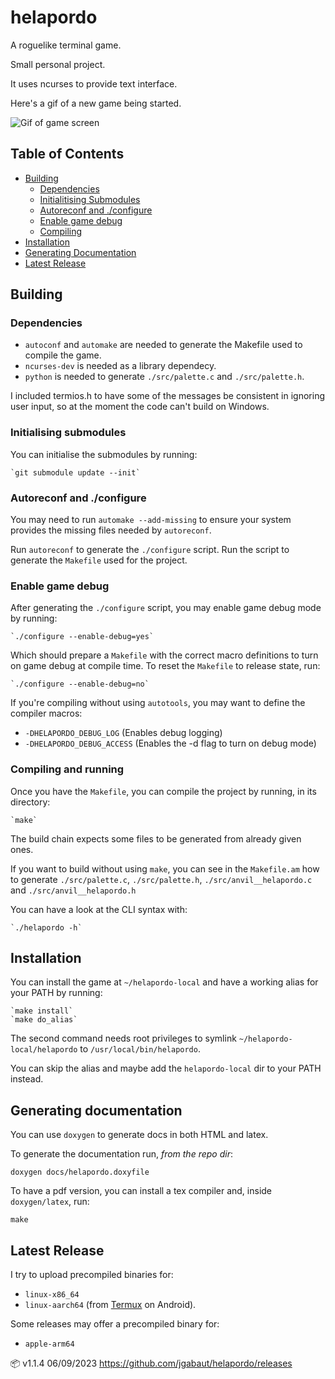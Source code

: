 # helapordo

  A roguelike terminal game.

  Small personal project.

  It uses ncurses to provide text interface.

  Here's a gif of a new game being started.

  ![Gif of game screen](https://media.giphy.com/media/v1.Y2lkPTc5MGI3NjExNHF0Y2ZkdnYzY3Y3MmxhYzQ2Y25tenA0ajgzMmRscTRobDU5YzcyZiZlcD12MV9pbnRlcm5hbF9naWZfYnlfaWQmY3Q9Zw/OxQAY7H9UwiXBUMt4h/giphy.gif)


## Table of Contents <a name = "index"></a>

+ [Building](#building)
  + [Dependencies](#dependencies)
  + [Initialitising Submodules](#init_submodules)
  + [Autoreconf and ./configure](#autotools)
  + [Enable game debug](#debug_access)
  + [Compiling](#compiling)
+ [Installation](#installation)
+ [Generating Documentation](#make_doc)
+ [Latest Release](#latest_release)


## Building <a name = "building"></a>

### Dependencies <a name = "dependencies"></a>

  - `autoconf` and `automake` are needed to generate the Makefile used to compile the game.
  - `ncurses-dev` is needed as a library dependecy.
  - `python` is needed to generate `./src/palette.c` and `./src/palette.h`.


  I included termios.h to have some of the messages be consistent in ignoring user input, so at the moment the code can't build on Windows.

### Initialising submodules <a name = "init_submodules"></a>

  You can initialise the submodules by running:

    `git submodule update --init`

### Autoreconf and ./configure <a name = "autotools"></a>

  You may need to run `automake --add-missing` to ensure your system provides the missing files needed by `autoreconf`.

  Run `autoreconf` to generate the `./configure` script. Run the script to generate the `Makefile` used for the project.

### Enable game debug  <a name = "debug_access"></a>

  After generating the `./configure` script, you may enable game debug mode by running:

    `./configure --enable-debug=yes`

  Which should prepare a `Makefile` with the correct macro definitions to turn on game debug at compile time. To reset the `Makefile` to release state, run:

    `./configure --enable-debug=no`

  If you're compiling without using `autotools`, you may want to define the compiler macros:

  - `-DHELAPORDO_DEBUG_LOG`  (Enables debug logging)
  - `-DHELAPORDO_DEBUG_ACCESS` (Enables the -d flag to turn on debug mode)

### Compiling and running <a name = "compiling"></a>

  Once you have the `Makefile`, you can compile the project by running, in its directory:

    `make`

  The build chain expects some files to be generated from already given ones.

  If you want to build without using `make`, you can see in the `Makefile.am` how to generate `./src/palette.c`, `./src/palette.h`, `./src/anvil__helapordo.c` and `./src/anvil__helapordo.h`

  You can have a look at the CLI syntax with:

    `./helapordo -h`

## Installation <a name = "installation"></a>

  You can install the game at `~/helapordo-local` and have a working alias for your PATH by running:

    `make install`
    `make do_alias`

  The second command needs root privileges to symlink `~/helapordo-local/helapordo` to `/usr/local/bin/helapordo`.

  You can skip the alias and maybe add the `helapordo-local` dir to your PATH instead.

## Generating documentation <a name = "make_doc"></a>

  You can use `doxygen` to generate docs in both HTML and latex.

  To generate the documentation run, *from the repo dir*:

  ```
  doxygen docs/helapordo.doxyfile
  ```

  To have a pdf version, you can install a tex compiler and, inside `doxygen/latex`, run:
  ```
  make
  ```

## Latest Release <a name = "latest_release"></a>

  I try to upload precompiled binaries for:

  - `linux-x86_64`
  - `linux-aarch64` (from [Termux](https://f-droid.org/packages/com.termux/) on Android).

  Some releases may offer a precompiled binary for:

  - `apple-arm64`

  📦 v1.1.4 06/09/2023
  https://github.com/jgabaut/helapordo/releases
